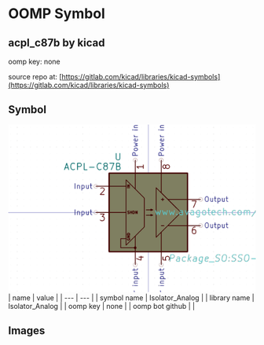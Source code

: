 # OOMP Symbol  
## acpl_c87b  by kicad  
  
oomp key: none  
  
source repo at: [https://gitlab.com/kicad/libraries/kicad-symbols](https://gitlab.com/kicad/libraries/kicad-symbols)  
## Symbol  
  
[![working.png](working_600.png)](working.png)  
| name | value | 
| --- | --- | 
| symbol name | Isolator_Analog | 
| library name | Isolator_Analog | 
| oomp key | none | 
| oomp bot github |  | 
## Images  
